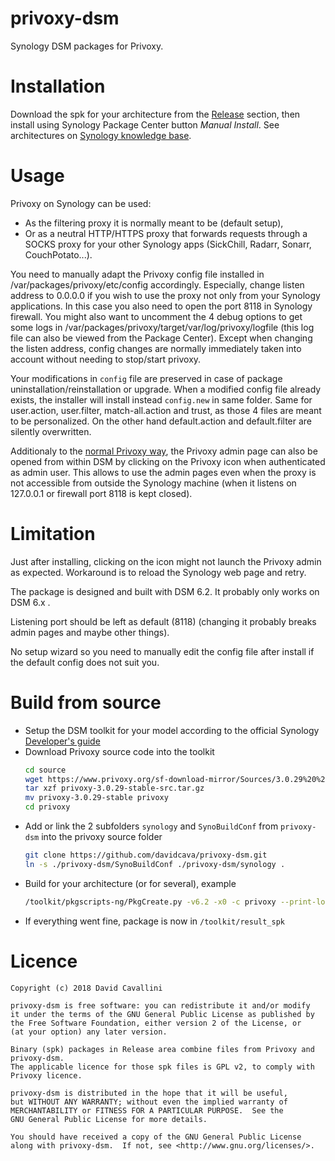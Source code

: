 # privoxy-dsm
Synology DSM packages for Privoxy.

# Installation
Download the spk for your architecture from the [Release](https://github.com/davidcava/privoxy-dsm/releases) section, then install using Synology Package Center button _Manual Install_. See  architectures on [Synology knowledge base](https://www.synology.com/en-us/knowledgebase/DSM/tutorial/General/What_kind_of_CPU_does_my_NAS_have).

# Usage
Privoxy on Synology can be used:
- As the filtering proxy it is normally meant to be (default setup),
- Or as a neutral HTTP/HTTPS proxy that forwards requests through a SOCKS proxy for your other Synology apps (SickChill, Radarr, Sonarr, CouchPotato...).

You need to manually adapt the Privoxy config file installed in /var/packages/privoxy/etc/config accordingly.
Especially, change listen address to 0.0.0.0 if you wish to use the proxy not only from your Synology applications. In this case you also need to open the port 8118 in Synology firewall.
You might also want to uncomment the 4 debug options to get some logs in /var/packages/privoxy/target/var/log/privoxy/logfile (this log file can also be viewed from the Package Center).
Except when changing the listen address, config changes are normally immediately taken into account without needing to stop/start privoxy. 

Your modifications in `config` file are preserved in case of package uninstallation/reinstallation or upgrade. When a modified config file already exists, the installer will install instead `config.new` in same folder. Same for user.action, user.filter, match-all.action and trust, as those 4 files are meant to be personalized. On the other hand default.action and default.filter are silently overwritten.

Additionaly to the [normal Privoxy way](https://www.privoxy.org/user-manual/configuration.html), the Privoxy admin page can also be opened from within DSM by clicking on the Privoxy icon when authenticated as admin user. This allows to use the admin pages even when the proxy is not accessible from outside the Synology machine (when it listens on 127.0.0.1 or firewall port 8118 is kept closed).

# Limitation
Just after installing, clicking on the icon might not launch the Privoxy admin as expected. Workaround is to reload the Synology web page and retry.

The package is designed and built with DSM 6.2.  It probably only works on DSM 6.x .

Listening port should be left as default (8118) (changing it probably breaks admin pages and maybe other things).

No setup wizard so you need to manually edit the config file after install if the default config does not suit you.

# Build from source
- Setup the DSM toolkit for your model according to the official Synology [Developer's guide](https://originhelp.synology.com/developer-guide/)
- Download Privoxy source code into the toolkit
  ```sh
  cd source
  wget https://www.privoxy.org/sf-download-mirror/Sources/3.0.29%20%28stable%29/privoxy-3.0.29-stable-src.tar.gz
  tar xzf privoxy-3.0.29-stable-src.tar.gz
  mv privoxy-3.0.29-stable privoxy
  cd privoxy
  ```
- Add or link the 2 subfolders `synology` and `SynoBuildConf` from `privoxy-dsm` into the privoxy source folder
  ```sh
  git clone https://github.com/davidcava/privoxy-dsm.git
  ln -s ./privoxy-dsm/SynoBuildConf ./privoxy-dsm/synology .
  ```
- Build for your architecture (or for several), example
  ```sh
  /toolkit/pkgscripts-ng/PkgCreate.py -v6.2 -x0 -c privoxy --print-log -p "evansport broadwell alpine qoriq rtd1296 comcerto2k armada370 armada375 armadaxp monaco armada38x hi3535"
  ```
- If everything went fine, package is now in `/toolkit/result_spk`

# Licence
    Copyright (c) 2018 David Cavallini

    privoxy-dsm is free software: you can redistribute it and/or modify
    it under the terms of the GNU General Public License as published by
    the Free Software Foundation, either version 2 of the License, or
    (at your option) any later version.
    
    Binary (spk) packages in Release area combine files from Privoxy and privoxy-dsm.
    The applicable licence for those spk files is GPL v2, to comply with Privoxy licence.

    privoxy-dsm is distributed in the hope that it will be useful,
    but WITHOUT ANY WARRANTY; without even the implied warranty of
    MERCHANTABILITY or FITNESS FOR A PARTICULAR PURPOSE.  See the
    GNU General Public License for more details.

    You should have received a copy of the GNU General Public License
    along with privoxy-dsm.  If not, see <http://www.gnu.org/licenses/>.
